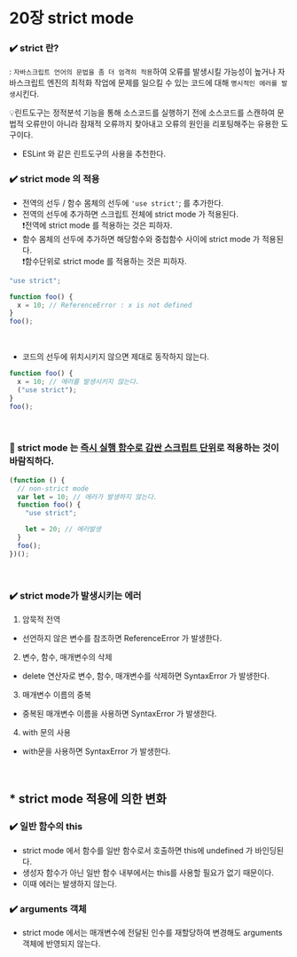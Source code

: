 # 20장 strict mode

### ✔️ strict 란?

: `자바스크립트 언어의 문법을 좀 더 엄격히 적용`하여 오류를 발생시킬 가능성이 높거나 자바스크립트 엔진의 최적화 작업에 문제를 일으킬 수 있는 코드에 대해 `명시적인 에러를 발생`시킨다.

💡린트도구는 정적분석 기능을 통해 소스코드를 실행하기 전에 소스코드를 스캔하여 문법적 오류만이 아니라 잠재적 오류까지 찾아내고 오류의 원인을 리포팅해주는 유용한 도구이다.

- ESLint 와 같은 린트도구의 사용을 추천한다.

### ✔️ strict mode 의 적용

- 전역의 선두 / 함수 몸체의 선두에 `'use strict'`; 를 추가한다.
- 전역의 선두에 추가하면 스크립트 전체에 strict mode 가 적용된다.<br>
  ❗전역에 strict mode 를 적용하는 것은 피하자.
- 함수 몸체의 선두에 추가하면 해당함수와 중첩함수 사이에 strict mode 가 적용된다.
  <br>
  ❗함수단위로 strict mode 를 적용하는 것은 피하자.

```jsx
"use strict";

function foo() {
  x = 10; // ReferenceError : x is not defined
}
foo();
```

<br>

- 코드의 선두에 위치시키지 않으면 제대로 동작하지 않는다.

```jsx
function foo() {
  x = 10; // 에러를 발생시키지 않는다.
  ("use strict");
}
foo();
```

<br>

### 🌟 strict mode 는 <u>즉시 실행 함수로 감싼 스크립트 단위</u>로 적용하는 것이 바람직하다.

```jsx
(function () {
  // non-strict mode
  var let = 10; // 에러가 발생하지 않는다.
  function foo() {
    "use strict";

    let = 20; // 에러발생
  }
  foo();
})();
```

<br>

### ✔️ strict mode가 발생시키는 에러

1. 암묵적 전역

- 선언하지 않은 변수를 참조하면 ReferenceError 가 발생한다.

2. 변수, 함수, 매개변수의 삭제

- delete 연산자로 변수, 함수, 매개변수를 삭제하면 SyntaxError 가 발생한다.

3. 매개변수 이름의 중복

- 중복된 매개변수 이름을 사용하면 SyntaxError 가 발생한다.

4. with 문의 사용

- with문을 사용하면 SyntaxError 가 발생한다.

<br>

## \* strict mode 적용에 의한 변화

### ✔️ 일반 함수의 this

- strict mode 에서 함수를 일반 함수로서 호출하면 this에 undefined 가 바인딩된다.
- 생성자 함수가 아닌 일반 함수 내부에서는 this를 사용할 필요가 없기 때문이다.
- 이때 에러는 발생하지 않는다.

### ✔️ arguments 객체

- strict mode 에서는 매개변수에 전달된 인수를 재할당하여 변경해도 arguments 객체에 반영되지 않는다.
